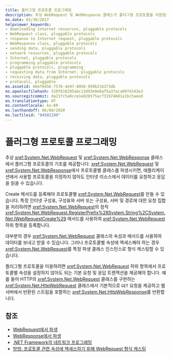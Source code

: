 ```yaml
---
title: 플러그형 프로토콜 프로그래밍
description: 추상 WebRequest 및 WebResponse 클래스가 플러그형 프로토콜을 지원함으로써 프로토콜을 지정하지 않고 애플리케이션에서 데이터를 가져올 수 있게 하는 방법을 알아봅니다.
ms.date: 03/30/2017
helpviewer_keywords:
- downloading Internet resources, pluggable protocols
- WebRequest class, pluggable protocols
- response to Internet request, pluggable protocols
- WebResponse class, pluggable protocols
- sending data, pluggable protocols
- network resources, pluggable protocols
- Internet, pluggable protocols
- programming pluggable protocols
- pluggable protocols, programming
- requesting data from Internet, pluggable protocols
- receiving data, pluggable protocols
- protocols, pluggable
ms.assetid: 66ef8456-7576-4e97-8956-959b216373db
ms.openlocfilehash: 510f616295abc13d93e0e0af5a37aca097d343e3
ms.sourcegitcommit: da21fc5a8cce1e028575acf31974681a1bc5aeed
ms.translationtype: HT
ms.contentlocale: ko-KR
ms.lasthandoff: 06/08/2020
ms.locfileid: "84502199"
---
```

# <a name="programming-pluggable-protocols"></a>플러그형 프로토콜 프로그래밍
추상 <xref:System.Net.WebRequest> 및 <xref:System.Net.WebResponse> 클래스에서 플러그형 프로토콜의 기초를 제공합니다. <xref:System.Net.WebRequest> 및 <xref:System.Net.WebResponse>에서 프로토콜별 클래스를 파생시키면, 애플리케이션에서 사용할 프로토콜을 지정하지 않아도 인터넷 리소스에서 데이터를 요청하고 응답을 읽을 수 있습니다.  
  
 Create 메서드를 등록해야 프로토콜별 <xref:System.Net.WebRequest>를 만들 수 있습니다. 특정 인터넷 구성표, 구성표와 서버 또는 구성표, 서버 및 경로에 대한 요청 집합을 처리하려면 <xref:System.Net.WebRequest>의 정적 <xref:System.Net.WebRequest.RegisterPrefix%28System.String%2CSystem.Net.IWebRequestCreate%29> 메서드를 사용하여 <xref:System.Net.WebRequest> 하위 항목을 등록합니다.  
  
 대부분의 경우 <xref:System.Net.WebRequest> 클래스의 속성과 메서드를 사용하여 데이터를 보내고 받을 수 있습니다. 그러나 프로토콜별 속성에 액세스해야 하는 경우 <xref:System.Net.WebRequest>를 특정 파생 클래스 인스턴스로 형식 캐스팅할 수 있습니다.  
  
 플러그형 프로토콜을 이용하려면 <xref:System.Net.WebRequest> 하위 항목에서 프로토콜별 속성을 설정하지 않아도 되는 기본 요청 및 응답 트랜잭션을 제공해야 합니다. 예를 들어 HTTP의 <xref:System.Net.WebRequest> 클래스를 구현하는 <xref:System.Net.HttpWebRequest> 클래스에서 기본적으로 `GET` 요청을 제공하고 웹 서버에서 반환된 스트림을 포함하는 <xref:System.Net.HttpWebResponse>를 반환합니다.  
  
## <a name="see-also"></a>참조

- [WebRequest에서 파생](deriving-from-webrequest.md)
- [WebResponse에서 파생](deriving-from-webresponse.md)
- [.NET Framework의 네트워크 프로그래밍](index.md)
- [방법: 프로토콜 관련 속성에 액세스하기 위해 WebRequest 형식 캐스팅](how-to-typecast-a-webrequest-to-access-protocol-specific-properties.md)
